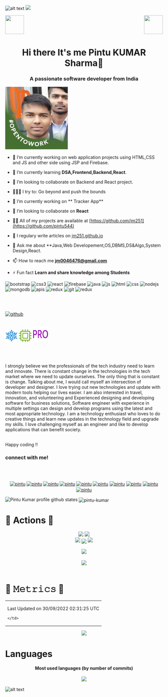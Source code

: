 ![alt text](./images/bottom.svg)
<a href="https://sunguoqi.com/">
    <img src="https://readme-typing-svg.herokuapp.com?font=Merriweather&size=40&color=2958F7&center=true&multiline=true&width=600&height=60&lines=Welcome+To+My+GitHub">
  </a>
  <div>
    <img src="https://emojis.slackmojis.com/emojis/images/1531849353/4244/blob-octopus.gif" width="60" height="60"/> 
    <img src="https://emojis.slackmojis.com/emojis/images/1531849353/4244/blob-octopus.gif" width="60" height="60" align="right"/> 
</div>
<h1 align="center">Hi there It's me Pintu KUMAR Sharma👋</h1>
<h3 align="center">A passionate software developer from India</h3>

<p align="left"> <img src="https://github.com/pintu544/my-profile/blob/master/pintugithub.jpg" alt="pintu" /> </p>


- 🔭 I’m currently working on web application projects using HTML,CSS and JS and other side using JSP and Firebase.
- 🌱 I’m currently learning  **DSA,Frontend,Backend,React**.
- 👯 I’m looking to collaborate on Backend and React project.
- 🧗🏾‍♀️ I try to: Go beyond and push the bounds
- 🔭 I’m currently working on ** Tracker App**

- 👯 I’m looking to collaborate on **React**

- 👨‍💻 All of my projects are available at [https://github.com/jm251](https://github.com/pintu544)

- 📝 I regulary write articles on [jm251.github.io](https:jm251.github.io)

- 💬 Ask me about **Java,Web Developement,OS,DBMS,DS&Algo,System Design,React.

- 📫 How to reach me **jm0046476@gmail.com**

- ⚡ Fun fact **Learn and share knowledge among Students**




<p align="left">

 
<img src="https://img.icons8.com/color/48/000000/bootstrap.png" alt="bootstrap" width="40" height="40"/>

<img src="https://img.icons8.com/color/48/000000/css3.png" alt="css3" width="40" height="40"/>

<img src="https://img.icons8.com/office/16/000000/react.png" alt="react" width="40" height="40"/>
 <img src="https://img.icons8.com/color/48/000000/firebase.png" alt="firebase" width="40" height="40"/>
<img src="https://img.icons8.com/color/48/000000/java-coffee-cup-logo--v1.png" alt="java" width="40" height="40"/>

<img src="https://img.icons8.com/color/48/000000/javascript--v1.png" alt="js" width="40" height="40"/>
<img src="https://img.icons8.com/color/48/000000/html-5--v1.png" alt="html" width="40" height="40"/>
<img src="https://img.icons8.com/color/48/000000/css3.png" alt="css" width="40" height="40"/>
<img src="https://img.icons8.com/color/48/000000/nodejs.png" alt="nodejs" width="40" height="40"/>
<img src="https://img.icons8.com/color/48/000000/mongodb.png" alt="mongodb" width="40" height="40"/>

<img src="https://img.icons8.com/external-others-inmotus-design/67/000000/external-API-vkontakte-others-inmotus-design-3.png" alt="apis" width="40" height="40"/>

<img src="https://img.icons8.com/color/48/000000/redux.png" alt="redux" width="40" height="40"/>

 <img src="https://www.vectorlogo.zone/logos/git-scm/git-scm-icon.svg" alt="git" width="40" height="40"/>



<img src="https://img.icons8.com/color/48/000000/mysql-logo.png" alt="redux" width="40" height="40"/>



</p><br><br>



[<img src='https://cdn.jsdelivr.net/npm/simple-icons@3.0.1/icons/github.svg' alt='github' height='40'>](https://github.com/jm251)  <br><br>

<a href='https://archiveprogram.github.com/'><img src='https://raw.githubusercontent.com/acervenky/animated-github-badges/master/assets/acbadge.gif' width='40' height='40'></a> <a href='https://docs.github.com/en/developers'><img src='https://raw.githubusercontent.com/acervenky/animated-github-badges/master/assets/devbadge.gif' width='40' height='40'></a> <a href='https://github.com/pricing'><img src='https://raw.githubusercontent.com/acervenky/animated-github-badges/master/assets/pro.gif' width='50' height='50'></a><br><br>






<br><br>
I strongly believe we the professionals of the tech industry need to learn and innovate. There is constant change in the technologies in the tech market where we need to update ourselves. The only thing that is constant is change. Talking about me, I would call myself an intersection of developer and designer. I love trying out new technologies and update with modern tools helping our lives easier. I am also interested in travel, innovation, and volunteering and Experienced designing and developing software for business solutions, Software engineer with experience in multiple settings can design and develop programs using the latest and most appropriate technology. I am a technology enthusiast who loves to do creative things and learn new updates in the technology field and upgrade my skills. I love challenging myself as an engineer and like to develop applications that can benefit society.  <br><br>

Happy coding !!

<h3><strong>connect with me!</strong></h3><br><br>

<p align="center">
<a href="https://twitter.com/PintuKu41020756" target="blank"><img align="center" src="https://cdn.jsdelivr.net/npm/simple-icons@3.0.1/icons/twitter.svg" alt="pintu" height="30" width="30" /></a>
<a href="https://www.linkedin.com/in/pintu-kumar-developer/" target="blank"><img align="center" src="https://cdn.jsdelivr.net/npm/simple-icons@3.0.1/icons/linkedin.svg" alt="pintu" height="30" width="30" /></a>
<a href="https://stackoverflow.com/users/13448269/pintu-kumar" target="blank"><img align="center" src="https://cdn.jsdelivr.net/npm/simple-icons@3.0.1/icons/stackoverflow.svg" alt="pintu" height="30" width="30" /></a>
<a href="https://www.kaggle.com/pintukumard" target="blank"><img align="center" src="https://cdn.jsdelivr.net/npm/simple-icons@3.0.1/icons/kaggle.svg" alt="pintu" height="30" width="30" /></a>
<a href="https://www.facebook.com/profile.php?id=100015925119091" target="blank"><img align="center" src="https://cdn.jsdelivr.net/npm/simple-icons@3.0.1/icons/facebook.svg" alt="pintu" height="30" width="30" /></a>
<a href="https://www.instagram.com/fullstoprockey/?hl=en" target="blank"><img align="center" src="https://cdn.jsdelivr.net/npm/simple-icons@3.0.1/icons/instagram.svg" alt="pintu" height="30" width="30" /></a>
<a href="https://www.youtube.com/channel/UC4pvfTRkx3gQmIlP5vRoIPA?view_as=subscriber" target="blank"><img align="center" src="https://cdn.jsdelivr.net/npm/simple-icons@3.0.1/icons/youtube.svg" alt="pintu" height="30" width="30" /></a>
<a href="https://www.hackerrank.com/8709793486jio" target="blank"><img align="center" src="https://cdn.jsdelivr.net/npm/simple-icons@3.0.1/icons/hackerrank.svg" alt="pintu" height="30" width="30" /></a>
<a href="https://www.leetcode.com" target="blank"><img align="center" src="https://cdn.jsdelivr.net/npm/simple-icons@3.0.1/icons/leetcode.svg" alt="pintu" height="30" width="30" /></a>
<a href="https://auth.geeksforgeeks.org/user/user_w487/todo-done/" target="blank"><img align="center" src="https://cdn.jsdelivr.net/npm/simple-icons@3.0.1/icons/geeksforgeeks.svg" alt="pintu" height="30" width="30" /></a>
</p>




  <p align="left"><img align="left" src="https://github-readme-stats.vercel.app/api/top-langs?username=pintu544&show_icons=true&locale=en&layout=compact" alt="Pintu Kumar profile github states" /></p>

<p>&nbsp;<img align="center" src="https://github-readme-stats.vercel.app/api?username=pintu544&show_icons=true&locale=en" alt="pintu-kumar" /></p>


# 🚀 Actions 🚀

<!-- GitHub数据统计 -->
<div align="center">
  <img height="137px" src="https://github-readme-stats.vercel.app/api?username=pintu544&show_icons=true&count_private=true&hide_title=true&theme=default&hide_border=true"/>
  <img height="137px" src="https://github-readme-stats.vercel.app/api/top-langs/?username=pintu544&layout=compact&hide_title=true&hide_border=true&show_icons=true" />
</div>

<!-- 连续提交代码天数记录 -->
<div align="center">
  <img width="150" src="https://cdn.jsdelivr.net/gh/sun0225SUN/photos/images/202108300310676.png" />
  <img align="center" src="https://github-readme-streak-stats.herokuapp.com/?user=pintu544&theme=dark&hide_border=true" />
  <img width="150" src="https://cdn.jsdelivr.net/gh/sun0225SUN/photos/images/202108300312623.png" />
</div>
<br>

<!-- GitHub奖杯🏆 -->
<div align="center">
  <img src="https://github-profile-trophy.vercel.app/?username=pintu544&theme=gruvbox&row=1&column=7&no-frame=true&no-bg=true" />
</div>
<br>

<!-- Dynamic Quotes -->
<div align="center">
  <img src="https://quotes-github-readme.vercel.app/api?type=horizontal&theme=light">
</div>

 
<br>



# 🎯 𝙼𝚎𝚝𝚛𝚒𝚌𝚜 💯

<!-- wakatime 统计 -->
<table align="center">
  <tr>
    <td valign="top">  
    <!--START_SECTION:waka-->

 Last Updated on 30/09/2022 02:31:25 UTC
<!--END_SECTION:waka-->
    </td>
  </tr>
</table>

<!-- metrics 基础资料 -->


<!-- just img -->
<div align="center">
  <img src="https://cdn.jsdelivr.net/gh/sun0225SUN/photos/images/202110311924844.png" />
</div>


# Languages
<h4 align="center">Most used languages (by number of commits)</h4>
<p align="center">
	<a href="https://profile.codersrank.io/user/pintu655#Tech%20Skills">
		<img width="900em" src="https://cr-skills-chart-widget.azurewebsites.net/api/api?username=formidablae&padding=15&labels=true&legend=true&tooltip=true&max-labels=36&branding=false&skills=C,C%23,C%2B%2B,CSS,Go,HTML,Java,JavaScript,Jupyter%20Notebook,PHP,Python,Ruby,Rust,SCSS,SQL,Scala,Shell,TSQL,TypeScript,Vue&show-other-skills=true&bg=white">
	</a>
</p>

![alt text](./images/bottom.svg)

